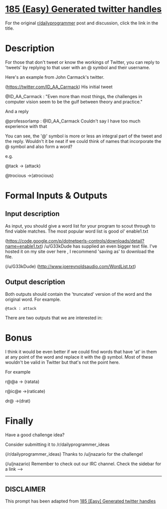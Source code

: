 # [185 (Easy) Generated twitter handles](https://www.reddit.com/r/dailyprogrammer/comments/2jt4cx/10202014_challenge_185_easy_generated_twitter/)

For the original [r/dailyprogrammer](https://www.reddit.com/r/dailyprogrammer/) post and discussion, click the link in the title.

# Description
For those that don't tweet or know the workings of Twitter, you can reply to 'tweets' by replying to that user with an @ symbol and their username. 

Here's an example from John Carmack's twitter.

(https://twitter.com/ID_AA_Carmack)
His initial tweet

@ID_AA_Carmack : "Even more than most things, the challenges in computer vision seem to be the gulf between theory and practice."

And a reply

@professorlamp : @ID_AA_Carmack Couldn't say I have too much experience with that

You can see, the '@' symbol is more or less an integral part of the tweet and the reply. Wouldn't it be neat if we could think of names that incorporate the @ symbol and also form a word?

e.g.

@tack -> (attack)

@trocious ->(atrocious)

# Formal Inputs & Outputs
## Input description
As input, you should give a word list for your program to scout through to find viable matches. The most popular word list is good ol' enable1.txt

(https://code.google.com/p/dotnetperls-controls/downloads/detail?name=enable1.txt)
/u/G33kDude  has supplied an even bigger text file. I've hosted it on my site over here , I recommend 'saving as' to download the file.

(/u/G33kDude)
(http://www.joereynoldsaudio.com/WordList.txt)
## Output description
Both outputs should contain the 'truncated' version of the word and the original word. For example.


```
@tack : attack
```
There are two outputs that we are interested in:

# Bonus
I think it would be even better if we could find words that have 'at' in them at any point of the word and replace it with the @ symbol. Most of these wouldn't be valid in Twitter but that's not the point here.

For example

r@@a -> (ratata)

r@ic@e ->(raticate)

dr@ ->(drat)

# Finally
Have a good challenge idea?

Consider submitting it to /r/dailyprogrammer_ideas

(/r/dailyprogrammer_ideas)
Thanks to /u/jnazario for the challenge!

(/u/jnazario)
Remember to check out our IRC channel. Check the sidebar for a link -->


----
## **DISCLAIMER**
This prompt has been adapted from [185 [Easy] Generated twitter handles](https://www.reddit.com/r/dailyprogrammer/comments/2jt4cx/10202014_challenge_185_easy_generated_twitter/
)
